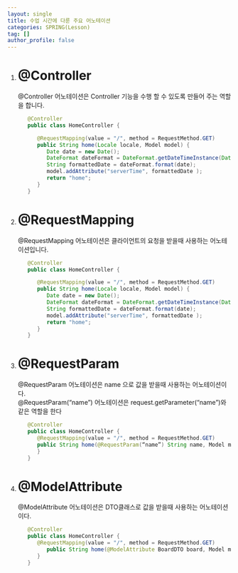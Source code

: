 ```yaml
---
layout: single
title: 수업 시간에 다룬 주요 어노테이션
categories: SPRING(Lesson)
tag: []
author_profile: false
---
```

 
1. # @Controller
   @Controller 어노테이션은 Controller 기능을 수행 할 수 있도록 만들어 주는 역할을 합니다.   

   ```java
      @Controller
      public class HomeController {

         @RequestMapping(value = "/", method = RequestMethod.GET)
         public String home(Locale locale, Model model) {
            Date date = new Date();
            DateFormat dateFormat = DateFormat.getDateTimeInstance(DateFormat.LONG, DateFormat.LONG, locale);
            String formattedDate = dateFormat.format(date);
            model.addAttribute("serverTime", formattedDate );
            return "home";
         }
      }
   ```

1. # @RequestMapping
   @RequestMapping 어노테이션은 클라이언트의 요청을 받을때 사용하는 어노테이션입니다.   

   ```java
      @Controller
      public class HomeController {

         @RequestMapping(value = "/", method = RequestMethod.GET)
         public String home(Locale locale, Model model) {
            Date date = new Date();
            DateFormat dateFormat = DateFormat.getDateTimeInstance(DateFormat.LONG, DateFormat.LONG, locale);
            String formattedDate = dateFormat.format(date);
            model.addAttribute("serverTime", formattedDate );
            return "home";
         }
      }
   ```

1. # @RequestParam
   @RequestParam 어노테이션은 name 으로 값을 받을때 사용하는 어노테이션이다.   
   @RequestParam(“name”) 어노테이션은 request.getParameter(“name”)와 같은 역할을 한다   

   ```java
      @Controller
      public class HomeController {
         @RequestMapping(value = "/", method = RequestMethod.GET)
         public String home(@RequestParam(“name”) String name, Model model) {
         }
      }
   ```

1. # @ModelAttribute
   @ModelAttribute 어노테이션은 DTO클래스로 값을 받을때 사용하는 어노테이션이다.

   ```java
      @Controller
      public class HomeController {
         @RequestMapping(value = "/", method = RequestMethod.GET)
            public String home(@ModelAttribute BoardDTO board, Model model) {
         }
      }
   ```